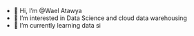 - 👋 Hi, I’m @Wael Atawya
- 👀 I’m interested in Data Science and cloud data warehousing
- 🌱 I’m currently learning data si


<!---
Wataweya/Wataweya is a ✨ special ✨ repository because its `README.md` (this file) appears on your GitHub profile.
You can click the Preview link to take a look at your changes.
--->

